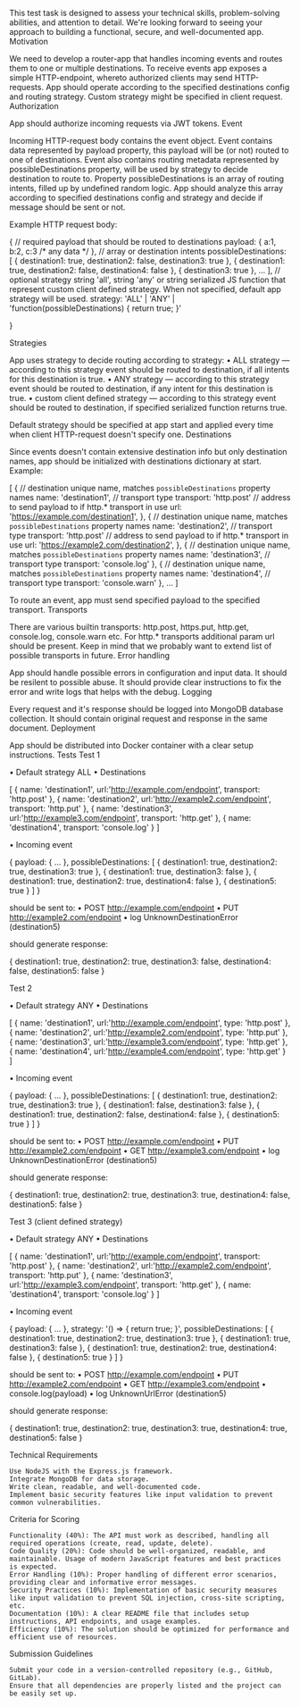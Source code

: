 This test task is designed to assess your technical skills, problem-solving abilities, and attention to detail. We're looking forward to seeing your approach to building a functional, secure, and well-documented app.
Motivation

We need to develop a router-app that handles incoming events and routes them to one or multiple destinations. To receive events app exposes a simple HTTP-endpoint, whereto authorized clients may send HTTP-requests. App should operate according to the specified destinations config and routing strategy. Custom strategy might be specified in client request.
Authorization

App should authorize incoming requests via JWT tokens.
Event

Incoming HTTP-request body contains the event object. Event contains data represented by payload property, this payload will be (or not) routed to one of destinations. Event also contains routing metadata represented by possibleDestinations property, will be used by strategy to decide destination to route to. Property possibleDestinations is an array of routing intents, filled up by undefined random logic. App should analyze this array according to specified destinations config and strategy and decide if message should be sent or not.

Example HTTP request body:

{
	// required payload that should be routed to destinations
	payload: { a:1, b:2, c:3 /* any data */ }, 
	// array or destination intents
	possibleDestinations: [
		{
			destination1: true,
			destination2: false,
			destination3: true
		}, 
		{
			destination1: true,
			destination2: false,
			destination4: false
		},
		{
			destination3: true
		},
		…
	],
	// optional strategy string 'all', string 'any' or string serialized JS function that represent custom client defined strategy. When not specified, default app strategy will be used.
	strategy: 'ALL' | 'ANY' | 'function(possibleDestinations) { return true; }'
	
}

Strategies

App uses strategy to decide routing according to strategy:
• ALL strategy — according to this strategy event should be routed to destination, if all intents for this destination is true.
• ANY strategy — according to this strategy event should be routed to destination, if any intent for this destination is true.
• custom client defined strategy — according to this strategy event should be routed to destination, if specified serialized function returns true.

Default strategy should be specified at app start and applied every time when client HTTP-request doesn't specify one.
Destinations

Since events doesn't contain extensive destination info but only destination names, app should be initialized with destinations dictionary at start. Example:

[
  {
	// destination unique name, matches `possibleDestinations` property names
	name: 'destination1',
	// transport type
	transport: 'http.post'
	// address to send payload to if http.* transport in use
	url: 'https://example.com/destination1',
  },
  {
	// destination unique name, matches `possibleDestinations` property names
	name: 'destination2',
	// transport type
	transport: 'http.post'
	// address to send payload to if http.* transport in use
	url: 'https://example2.com/destination2',
},
{
	// destination unique name, matches `possibleDestinations` property names
	name: 'destination3',
	// transport type
	transport: 'console.log'
  },
  {
	// destination unique name, matches `possibleDestinations` property names
	name: 'destination4',
	// transport type
	transport: 'console.warn'
  },
  ...
]

To route an event, app must send specified payload to the specified transport.
Transports

There are various builtin transports: http.post, https.put, http.get, console.log, console.warn etc. For http.* transports additional param url should be present. Keep in mind that we probably want to extend list of possible transports in future.
Error handling

App should handle possible errors in configuration and input data. It should be resilent to possible abuse. It should provide clear instructions to fix the error and write logs that helps with the debug.
Logging

Every request and it's response should be logged into MongoDB database collection. It should contain original request and response in the same document.
Deployment

App should be distributed into Docker container with a clear setup instructions.
Tests
Test 1

• Default strategy ALL
• Destinations

[
	{
		name: 'destination1',
		url:'http://example.com/endpoint',
		transport: 'http.post'
	},
	{
		name: 'destination2',
		url:'http://example2.com/endpoint',
		transport: 'http.put'
	},
	{
		name: 'destination3',
		url:'http://example3.com/endpoint',
		transport: 'http.get'
	},
	{
		name: 'destination4',
		transport: 'console.log'
	}
]

• Incoming event

{
	payload: { ... },
	possibleDestinations: [
		{
			destination1: true,
			destination2: true,
			destination3: true
		}, 
		{
			destination1: true,
			destination3: false
		},
		{
			destination1: true,
			destination2: true,
			destination4: false
		},
		{
			destination5: true
		}
	]
}

should be sent to:
• POST http://example.com/endpoint
• PUT http://example2.com/endpoint
• log UnknownDestinationError (destination5)

should generate response:

{
	destination1: true,
	destination2: true,
	destination3: false,
	destination4: false,
	destination5: false
}

Test 2

• Default strategy ANY
• Destinations

[
	{
		name: 'destination1',
		url:'http://example.com/endpoint',
		type: 'http.post'
	},
	{
		name: 'destination2',
		url:'http://example2.com/endpoint',
		type: 'http.put'
	},
	{
		name: 'destination3',
		url:'http://example3.com/endpoint',
		type: 'http.get'
	},
	{
		name: 'destination4',
		url:'http://example4.com/endpoint',
		type: 'http.get'
	}
]

• Incoming event

{
	payload: { ... },
	possibleDestinations: [
		{
			destination1: true,
			destination2: true,
			destination3: true
		}, 
		{
			destination1: false,
			destination3: false
		},
		{
			destination1: true,
			destination2: false,
			destination4: false
		},
		{
			destination5: true
		}
	]
}

should be sent to: • POST http://example.com/endpoint
• PUT http://example2.com/endpoint
• GET http://example3.com/endpoint
• log UnknownDestinationError (destination5)

should generate response:

{
	destination1: true,
	destination2: true,
	destination3: true,
	destination4: false,
	destination5: false
}

Test 3 (client defined strategy)

• Default strategy ANY • Destinations

[
	{
		name: 'destination1',
		url:'http://example.com/endpoint',
		transport: 'http.post'
	},
	{
		name: 'destination2',
		url:'http://example2.com/endpoint',
		transport: 'http.put'
	},
	{
		name: 'destination3',
		url:'http://example3.com/endpoint',
		transport: 'http.get'
	},
	{
		name: 'destination4',
		transport: 'console.log'
	}
]

• Incoming event

{
	payload: { ... },
	strategy: '() => { return true; }',
	possibleDestinations: [
		{
			destination1: true,
			destination2: true,
			destination3: true
		}, 
		{
			destination1: true,
			destination3: false
		},
		{
			destination1: true,
			destination2: true,
			destination4: false
		},
		{
			destination5: true
		}
	]
}

should be sent to:
• POST http://example.com/endpoint
• PUT http://example2.com/endpoint
• GET http://example3.com/endpoint
• console.log(payload)
• log UnknownUrlError (destination5)

should generate response:

{
	destination1: true,
	destination2: true,
	destination3: true,
	destination4: true,
	destination5: false
}

Technical Requirements

    Use NodeJS with the Express.js framework.
    Integrate MongoDB for data storage.
    Write clean, readable, and well-documented code.
    Implement basic security features like input validation to prevent common vulnerabilities.

Criteria for Scoring

    Functionality (40%): The API must work as described, handling all required operations (create, read, update, delete).
    Code Quality (20%): Code should be well-organized, readable, and maintainable. Usage of modern JavaScript features and best practices is expected.
    Error Handling (10%): Proper handling of different error scenarios, providing clear and informative error messages.
    Security Practices (10%): Implementation of basic security measures like input validation to prevent SQL injection, cross-site scripting, etc.
    Documentation (10%): A clear README file that includes setup instructions, API endpoints, and usage examples.
    Efficiency (10%): The solution should be optimized for performance and efficient use of resources.

Submission Guidelines

    Submit your code in a version-controlled repository (e.g., GitHub, GitLab).
    Ensure that all dependencies are properly listed and the project can be easily set up.
